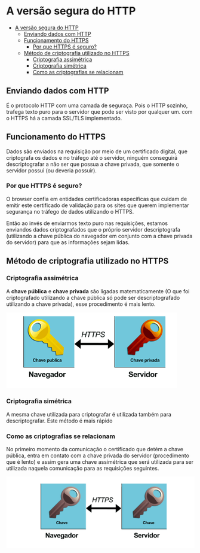 # A versão segura do HTTP

- [A versão segura do HTTP](#a-versão-segura-do-http)
  - [Enviando dados com HTTP](#enviando-dados-com-http)
  - [Funcionamento do HTTPS](#funcionamento-do-https)
    - [Por que HTTPS é seguro?](#por-que-https-é-seguro)
  - [Método de criptografia utilizado no HTTPS](#método-de-criptografia-utilizado-no-https)
    - [Criptografia assimétrica](#criptografia-assimétrica)
    - [Criptografia simétrica](#criptografia-simétrica)
    - [Como as criptografias se relacionam](#como-as-criptografias-se-relacionam)

## Enviando dados com HTTP

É o protocolo HTTP com uma camada de seguraça. Pois o HTTP sozinho, trafega texto puro para o servidor que pode ser visto por qualquer um. com o HTTPS há a camada SSL/TLS implementado.

## Funcionamento do HTTPS

Dados são enviados na requisição por meio de um certificado digital, que criptografa os dados e no tráfego até o servidor, ninguém conseguirá descriptografar a não ser que possua a chave privada, que somente o servidor possui (ou deveria possuir).

### Por que HTTPS é seguro?

O browser confia em entidades certificadoras específicas que cuidam de emitir este certificado de validação para os sites que querem implementar segurança no tráfego de dados utilizando o HTTPS.

Então ao invés de enviarmos texto puro nas requisições, estamos enviandos dados criptografados que o próprio servidor descriptografa (utilizando a chave pública do navegador em conjunto com a chave privada do servidor) para que as informações sejam lidas.

## Método de criptografia utilizado no HTTPS

### Criptografia assimétrica

A **chave pública** e **chave privada** são ligadas matematícamente (O que foi criptografado utilizando a chave pública só pode ser descriptografado utilizando a chave privada), esse procedimento é mais lento.

![Criptografia assimétrica](./assets/images/02.06.png)

### Criptografia simétrica

A mesma chave utilizada para criptografar é utilizada também para descriptografar. Este método é mais rápido

### Como as criptografias se relacionam

No primeiro momento da comunicação o certificado que detém a chave pública, entra em contato com a chave privada do servidor (procedimento que é lento) e assim gera uma chave assimétrica que será utilizada para ser utilizada naquela comunicação para as requisições seguintes.

![Criptografia simétrica](assets/images/02.07.png)

